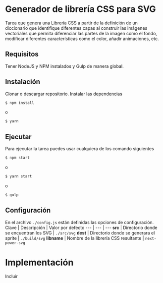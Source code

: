 # Generador de librería CSS para SVG
Tarea que genera una Librería CSS a partir de la definición de un diccionario que identifique diferentes capas al construir las imágenes vectoriales que permita diferenciar las partes de la imagen como el fondo,  modificar diferentes características como el color, añadir animaciones, etc.

## Requisitos
Tener NodeJS y NPM instalados y Gulp de manera global.

## Instalación
Clonar o descargar repositorio.
Instalar las dependencias
```bash
$ npm install
```
o
```bash
$ yarn
```

## Ejecutar

Para ejecutar la tarea puedes usar cualquiera de los comando siguientes

```bash
$ npm start
```
o
```bash
$ yarn start
```
o
```bash
$ gulp
```

## Configuración

En el archivo `./config.js` están definidas las opciones de configuración.
Clave | Descripción | Valor por defecto
--- | --- | ---
**src**  | Directorio donde se encuentran los SVG  | `./src/svg`
**dest** | Directorio donde se generara el sprite | `./build/svg`
**libname** | Nombre de la librería CSS resultante | `next-power-svg`


# Implementación

Incluir

```HTML

```
